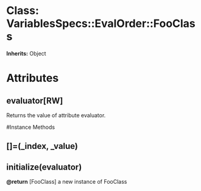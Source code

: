 # Class: VariablesSpecs::EvalOrder::FooClass
**Inherits:** Object
    



# Attributes
## evaluator[RW] [](#attribute-i-evaluator)
Returns the value of attribute evaluator.


#Instance Methods
## []=(_index, _value) [](#method-i-[]=)

## initialize(evaluator) [](#method-i-initialize)

**@return** [FooClass] a new instance of FooClass


